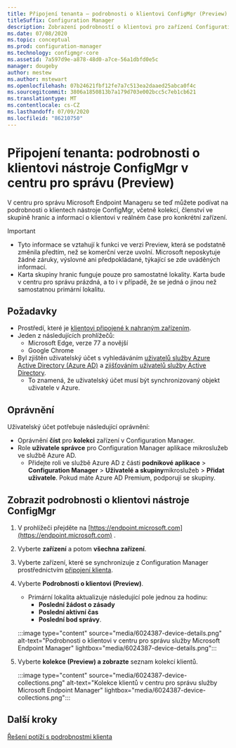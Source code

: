 ```yaml
---
title: Připojení tenanta – podrobnosti o klientovi ConfigMgr (Preview) v centru pro správu
titleSuffix: Configuration Manager
description: Zobrazení podrobností o klientovi pro zařízení Configuration Manager z centra pro správu.
ms.date: 07/08/2020
ms.topic: conceptual
ms.prod: configuration-manager
ms.technology: configmgr-core
ms.assetid: 7a597d9e-a878-48d0-a7ce-56a1dbfd0e5c
manager: dougeby
author: mestew
ms.author: mstewart
ms.openlocfilehash: 07b24621fbf12fe7a7c513ea2daaed25abca0f4c
ms.sourcegitcommit: 3806a1850813b7a179d703e002bcc5c7eb1cb621
ms.translationtype: MT
ms.contentlocale: cs-CZ
ms.lasthandoff: 07/09/2020
ms.locfileid: "86210750"
---
```

# <a name="tenant-attach-configmgr-client-details-in-the-admin-center-preview"></a><a name="bkmk_mem"></a>Připojení tenanta: podrobnosti o klientovi nástroje ConfigMgr v centru pro správu (Preview)
<!--6024387, 6374854, 6521921, intune 7552762 pubpreview July 7, 2020-->

V centru pro správu Microsoft Endpoint Manageru se teď můžete podívat na podrobnosti o klientech nástroje ConfigMgr, včetně kolekcí, členství ve skupině hranic a informací o klientovi v reálném čase pro konkrétní zařízení.

> [!Important]
> - Tyto informace se vztahují k funkci ve verzi Preview, která se podstatně změnila předtím, než se komerční verze uvolní. Microsoft neposkytuje žádné záruky, výslovné ani předpokládané, týkající se zde uváděných informací.
> - Karta skupiny hranic funguje pouze pro samostatné lokality. Karta bude v centru pro správu prázdná, a to i v případě, že se jedná o jinou než samostatnou primární lokalitu.

## <a name="prerequisites"></a>Požadavky

- Prostředí, které je [klientovi připojené k nahraným zařízením](device-sync-actions.md).
- Jeden z následujících prohlížečů:
  - Microsoft Edge, verze 77 a novější
  - Google Chrome
- Byl zjištěn uživatelský účet s vyhledáváním [uživatelů služby Azure Active Directory (Azure AD)](../core/servers/deploy/configure/about-discovery-methods.md#azureaddisc) a [zjišťováním uživatelů služby Active Directory](/../core/servers/deploy/configure/about-discovery-methods.md#bkmk_aboutUser).
  - To znamená, že uživatelský účet musí být synchronizovaný objekt uživatele v Azure.

## <a name="permissions"></a>Oprávnění

Uživatelský účet potřebuje následující oprávnění:

- Oprávnění **číst** pro **kolekci** zařízení v Configuration Manager.
- Role **uživatele správce** pro Configuration Manager aplikace mikroslužeb ve službě Azure AD.
  - Přidejte roli ve službě Azure AD z části **podnikové aplikace**  >  **Configuration Manager**  >  **Uživatelé a skupiny**mikroslužeb  >  **Přidat uživatele**. Pokud máte Azure AD Premium, podporují se skupiny.

## <a name="view-configmgr-client-details"></a>Zobrazit podrobnosti o klientovi nástroje ConfigMgr

1. V prohlížeči přejděte na [https://endpoint.microsoft.com](https://endpoint.microsoft.com) .
1. Vyberte **zařízení** a potom **všechna zařízení**.
1. Vyberte zařízení, které se synchronizuje z Configuration Manager prostřednictvím [připojení klienta](device-sync-actions.md).
1. Vyberte **Podrobnosti o klientovi (Preview)**.
   - Primární lokalita aktualizuje následující pole jednou za hodinu:
      - **Poslední žádost o zásady**
      - **Poslední aktivní čas**
      - **Poslední bod správy**.

   :::image type="content" source="media/6024387-device-details.png" alt-text="Podrobnosti o klientovi v centru pro správu služby Microsoft Endpoint Manager" lightbox="media/6024387-device-details.png":::

1. Vyberte **kolekce (Preview) a zobrazte** seznam kolekcí klientů.

   :::image type="content" source="media/6024387-device-collections.png" alt-text="Kolekce klientů v centru pro správu služby Microsoft Endpoint Manager" lightbox="media/6024387-device-collections.png":::

## <a name="next-steps"></a>Další kroky

[Řešení potíží s podrobnostmi klienta](troubleshoot-client-details.md)
